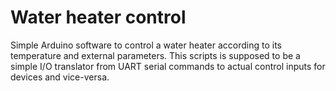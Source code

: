 # Water heater control

Simple Arduino software to control a water heater according to its temperature and external parameters.
This scripts is supposed to be a simple I/O translator from UART serial commands to actual control inputs for devices and vice-versa.

